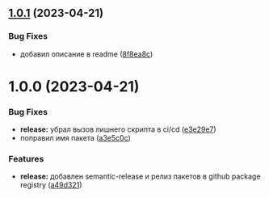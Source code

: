 ## [1.0.1](https://github.com/upikoth/eslint-config-vue3/compare/v1.0.0...v1.0.1) (2023-04-21)


### Bug Fixes

* добавил описание в readme ([8f8ea8c](https://github.com/upikoth/eslint-config-vue3/commit/8f8ea8c83f2a34ddcb31f43b014629dc9c329ec0))

# 1.0.0 (2023-04-21)


### Bug Fixes

* **release:** убрал вызов лишнего скрипта в ci/cd ([e3e29e7](https://github.com/upikoth/eslint-config-vue3/commit/e3e29e7788a074289f404e557e142ed4aecc99c7))
* поправил имя пакета ([a3e5c0c](https://github.com/upikoth/eslint-config-vue3/commit/a3e5c0c351be5c1ca48055308cd3d62659cbec96))


### Features

* **release:** добавлен semantic-release и релиз пакетов в github package registry ([a49d321](https://github.com/upikoth/eslint-config-vue3/commit/a49d321e2ef0a384c23920a1d5e4e15e83efaecd))
